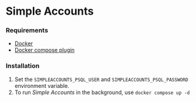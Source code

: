 # Simple Accounts

### Requirements

- [Docker](https://www.docker.com/)
- [Docker compose plugin](https://docs.docker.com/compose/)

### Installation

1. Set the `SIMPLEACCOUNTS_PSQL_USER` and `SIMPLEACCOUNTS_PSQL_PASSWORD` environment variable.
2. To run *Simple Accounts* in the background, use `docker compose up -d`
